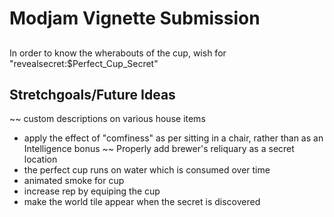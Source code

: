 # Modjam Vignette Submission

##
In order to know the wherabouts of the cup, wish for "revealsecret:$Perfect_Cup_Secret"

## Stretchgoals/Future Ideas
~~ custom descriptions on various house items
* apply the effect of "comfiness" as per sitting in a chair, rather than as an Intelligence bonus
~~ Properly add brewer's reliquary as a secret location
* the perfect cup runs on water which is consumed over time
* animated smoke for cup
* increase rep by equiping the cup
* make the world tile appear when the secret is discovered